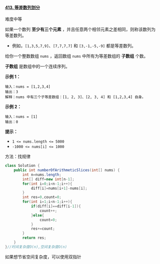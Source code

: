 #### [413. 等差数列划分](https://leetcode-cn.com/problems/arithmetic-slices/)

难度中等

如果一个数列 **至少有三个元素** ，并且任意两个相邻元素之差相同，则称该数列为等差数列。

- 例如，`[1,3,5,7,9]`、`[7,7,7,7]` 和 `[3,-1,-5,-9]` 都是等差数列。

给你一个整数数组 `nums` ，返回数组 `nums` 中所有为等差数组的 **子数组** 个数。

**子数组** 是数组中的一个连续序列。

**示例 1：**

```
输入：nums = [1,2,3,4]
输出：3
解释：nums 中有三个子等差数组：[1, 2, 3]、[2, 3, 4] 和 [1,2,3,4] 自身。
```

**示例 2：**

```
输入：nums = [1]
输出：0
```

**提示：**

- `1 <= nums.length <= 5000`
- `-1000 <= nums[i] <= 1000`

方法：找规律

```java
class Solution {
    public int numberOfArithmeticSlices(int[] nums) {
        int n=nums.length;
        int[] diff=new int[n-1];
        for(int i=0;i<n-1;i++){
            diff[i]=nums[i+1]-nums[i];
        }
        int res=0,count=0;
        for(int i=1;i<n-1;i++){
            if(diff[i]==diff[i-1]){
                count++;
            }else{
                count=0;
            }
            res+=count;
        }
        return res;
    }
}//时间复杂度O(n),空间复杂度O(n)
```

如果想节省空间复杂度，可以使用双指针